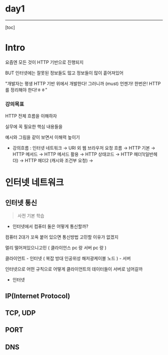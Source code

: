 # day1

-----

[toc]

# Intro

요즘엔 모든 것이 HTTP 기반으로 진행되지

BUT 인터넷에는 잘못된 정보들도 많고 정보들이 많이 흩어져있어

"개발자는 평생 HTTP 기반 위에서 개발한다! 그러니까 (must) 언젠가! 한번은! HTTP 를 정리해야 한다!ㅎㅎ"



### 강의목표

HTTP 전체 흐름을 이해하자

실무에 꼭 필요한 핵심 내용들을

예시와 그림을 같이 보면서 이해력 높이기

- 강의흐름 : 인터넷 네트워크 → URI 외  웹 브라우저 요청 흐름 → HTTP 기본 → HTTP 메서드 → HTTP 메서드 활용 → HTTP 상태코드 → HTTP 헤더1(일반헤더) → HTTP 헤더2 (캐시와 조건부 요청) →

  

# 인터넷 네트워크

## 인터넷 통신

> 사전 기본 학습

- 인터넷에서 컴퓨터 둘은 어떻게 통신할까?

컴퓨터 2대가 꼬옥 붙어 있으면 통신방법 고민할 이유가 없겠지

멀리 떨어져있으니고민 ( 클라이언스 pc 랑 서버 pc 랑 )

클라이언트 - 인터넷 ( 복잡 방대 인공위성 해저광케이블 노드 ) - 서버

인터넷으로 어떤 규칙으로 어떻게 클라이언트의 데이터들이 서버로 넘어갈까

- 인터넷

## IP(Internet Protocol)

## TCP, UDP

## PORT

## DNS